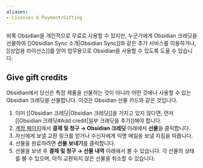 ```yaml
---
aliases:
- Licenses & Payment/Gifting
---
```


비록 Obsidian을 개인적으로 무료로 사용할 수 있지만, 누군가에게 Obsidian 크레딧을 선물하여 [[Obsidian Sync 소개|Obsidian Sync]]와 같은 추가 서비스를 이용하거나, [[상업용 라이선스]]를 얻어 업무용으로 Obsidian을 사용할 수 있도록 도울 수 있습니다.

## Give gift credits

Obsidian에서 당신은 특정 제품을 선물하는 것이 아니라 어떤 것에나 사용할 수 있는 Obsidian 크레딧을 선물합니다. 이것은 Obsidian 선물 카드와 같은 것입니다.

1. 이미 [[Obsidian 크레딧|Obsidian 크레딧]]을 가지고 있지 않다면, 먼저 [[Obsidian 크레딧#Add credit|일부 크레딧을 추가]]해야 합니다.
2. [계정 페이지](https://obsidian.md/account)에서 **결제 및 청구 → Obsidian 크레딧** 아래에서 **선물**을 클릭합니다.
3. 자신에게 보낼 교환 링크를 얻거나 수신자에게 익명 메일을 보낼 지침을 따릅니다.
4. 선물을 완료하려면 **선물 보내기**를 클릭합니다.
5. 선물을 보낸 후 **결제 및 청구 → 선물 내역** 아래에서 볼 수 있습니다. 각 선물의 상태를 볼 수 있으며, 아직 교환되지 않은 선물을 취소할 수 있습니다.
